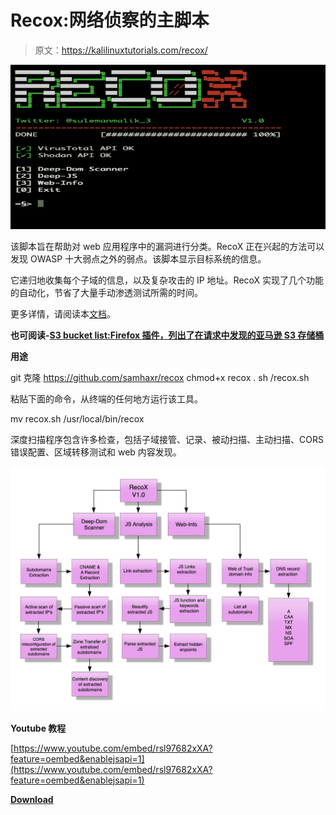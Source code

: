 # Recox:网络侦察的主脚本

> 原文：<https://kalilinuxtutorials.com/recox/>

[![Recox : Master Script For Web Reconnaissance](img//b669a619f4e9dbd973dd8396c39fe4bd.png "Recox : Master Script For Web Reconnaissance")](https://1.bp.blogspot.com/-NzQ3_ctL2DM/XuE1MNZgRkI/AAAAAAAAGlw/5W6K6pAxs3c7yL_xLMCa782yca7EEYNgQCLcBGAsYHQ/s1600/recox_2_RecoX%25281%2529.png)

该脚本旨在帮助对 web 应用程序中的漏洞进行分类。RecoX 正在兴起的方法可以发现 OWASP 十大弱点之外的弱点。该脚本显示目标系统的信息。

它递归地收集每个子域的信息，以及复杂攻击的 IP 地址。RecoX 实现了几个功能的自动化，节省了大量手动渗透测试所需的时间。

更多详情，请阅读本[文档](https://drive.google.com/file/d/1oOshL5Fc3WiSy3SQFv26UE3YKo5N211i/view?usp=sharing)。

**也可阅读-[S3 bucket list:Firefox 插件，列出了在请求中发现的亚马逊 S3 存储桶](https://kalilinuxtutorials.com/s3bucketlist/)**

**用途**

git 克隆 https://github.com/samhaxr/recox
chmod+x recox . sh
/recox.sh

粘贴下面的命令，从终端的任何地方运行该工具。

mv recox.sh /usr/local/bin/recox

深度扫描程序包含许多检查，包括子域接管、记录、被动扫描、主动扫描、CORS 错误配置、区域转移测试和 web 内容发现。

![](img//0002cb668a539d25cb4870d155c6cc51.png)

**Youtube 教程**

[https://www.youtube.com/embed/rsl97682xXA?feature=oembed&enablejsapi=1](https://www.youtube.com/embed/rsl97682xXA?feature=oembed&enablejsapi=1)

[**Download**](https://github.com/samhaxr/recox)